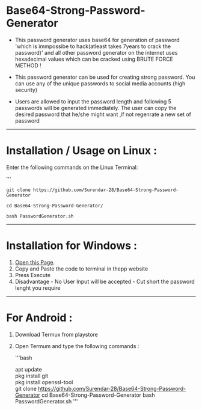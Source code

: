 # Base64-Strong-Password-Generator

* This password generator uses base64 for generation of password 'which is immpossibe to hack(atleast takes 7years to crack the password)' and all other password generator on the internet uses hexadecimal values which can be cracked using BRUTE FORCE METHOD ! 

* This password generator can be used for creating strong password. You can use any of the unique passwords to social media accounts (high security)

* Users are allowed to input the password length and following 5 passwords will be generated immediately.
The user can copy the desired password that he/she might want ,if not regenrate a new set of password

---

# Installation / Usage on Linux :

Enter the following commands on the Linux Terminal: 

'''

    git clone https://github.com/Surendar-28/Base64-Strong-Password-Generator

    cd Base64-Strong-Password-Generator/

    bash PasswordGenerator.sh

---
 
# Installation for Windows : 
 1. [Open this Page](https://www.tutorialspoint.com/unix_terminal_online.php).
 2. Copy and Paste the code to terminal in thepp website 
 3. Press Execute  
 4. Disadvantage - No User Input will be accepted - Cut short the password lenght you require 

 --- 
  
# For Android : 

 1. Download Termux from playstore 
 2. Open Termum and type the following commands :
 
    '''bash

    apt update    
    pkg install git    
    pkg install openssl-tool    
    git clone https://github.com/Surendar-28/Base64-Strong-Password-Generator
    cd Base64-Strong-Password-Generator
    bash PasswordGenerator.sh
    '''

